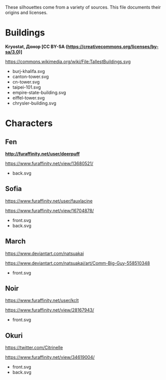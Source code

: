 These silhouettes come from a variety of sources. This file documents their origins and licenses.

# Buildings

**Kryostat, Донор [CC BY-SA (https://creativecommons.org/licenses/by-sa/3.0)]**

https://commons.wikimedia.org/wiki/File:TallestBuildings.svg

* burj-khalifa.svg
* canton-tower.svg
* cn-tower.svg
* taipei-101.svg
* empire-state-building.svg
* eiffel-tower.svg
* chrysler-building.svg

# Characters

## Fen

**http://furaffinity.net/user/deerpuff**

https://www.furaffinity.net/view/13680521/

* back.svg

## Sofia

https://www.furaffinity.net/user/fauxlacine

https://www.furaffinity.net/view/16704878/

* front.svg
* back.svg

## March

https://www.deviantart.com/natsuakai

https://www.deviantart.com/natsuakai/art/Comm-Big-Guy-558510348

* front.svg

## Noir

https://www.furaffinity.net/user/kclt

https://www.furaffinity.net/view/28167943/

* front.svg

## Okuri

https://twitter.com/Citrinelle

https://www.furaffinity.net/view/34619004/

* front.svg
* back.svg